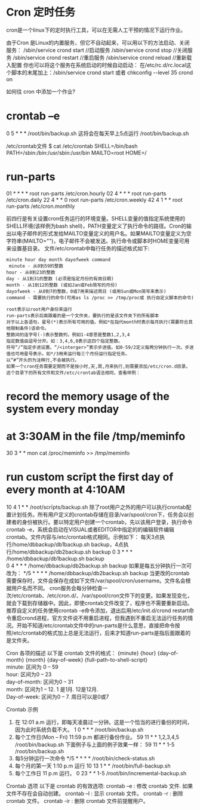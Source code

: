 Cron 定时任务
===
cron是一个linux下的定时执行工具，可以在无需人工干预的情况下运行作业。

由于Cron 是Linux的内置服务，但它不自动起来，可以用以下的方法启动、关闭服务：
          /sbin/service crond start //启动服务 
/sbin/service crond stop //关闭服务
/sbin/service crond restart //重启服务
/sbin/service crond reload //重新载入配置
  你也可以将这个服务在系统启动的时候自动启动： 
  在/etc/rc.d/rc.local这个脚本的末尾加上：/sbin/service crond start 或者 chkconfig --level 35 crond on

如何往 cron 中添加一个作业?
# crontab –e 
0 5 * * * /root/bin/backup.sh
这将会在每天早上5点运行 /root/bin/backup.sh 

/etc/crontab文件
$ cat /etc/crontab
SHELL=/bin/bash
PATH=/sbin:/bin:/usr/sbin:/usr/bin
MAILTO=root
HOME=/

# run-parts
01 * * * * root run-parts /etc/cron.hourly
02 4 * * * root run-parts /etc/cron.daily
22 4 * * 0 root run-parts /etc/cron.weekly
42 4 1 * * root run-parts /etc/cron.monthly

前四行是有关设置cron任务运行的环境变量。SHELL变量的值指定系统使用的SHELL环境(该样例为bash shell)，PATH变量定义了执行命令的路径。Cron的输出以电子邮件的形式发给MAILTO变量定义的用户名。如果MAILTO变量定义为空字符串(MAILTO="")，电子邮件不会被发送。执行命令或脚本时HOME变量可用来设置基目录。
    文件/etc/crontab中每行任务的描述格式如下:
 
    minute hour day month dayofweek command
     minute - 从0到59的整数  
    hour - 从0到23的整数
    day - 从1到31的整数 (必须是指定月份的有效日期)
    month - 从1到12的整数 (或如Jan或Feb简写的月份)
    dayofweek - 从0到7的整数，0或7用来描述周日 (或用Sun或Mon简写来表示)
    command - 需要执行的命令(可用as ls /proc >> /tmp/proc或 执行自定义脚本的命令)
 
    root表示以root用户身份来运行
    run-parts表示后面跟着的是一个文件夹，要执行的是该文件夹下的所有脚本
    对于以上各语句，星号(*)表示所有可用的值。例如*在指代month时表示每月执行(需要符合其他限制条件)该命令。
    整数间的连字号(-)表示整数列，例如1-4意思是整数1,2,3,4
    指定数值由逗号分开。如：3,4,6,8表示这四个指定整数。
    符号“/”指定步进设置。“/<interger>”表示步进值。如0-59/2定义每两分钟执行一次。步进值也可用星号表示。如*/3用来运行每三个月份运行指定任务。
    以“#”开头的为注释行,不会被执行。
    如果一个cron任务需要定期而不是按小时,天,周,月来执行,则需要添加/etc/cron.d目录。这个目录下的所有文件和文件/etc/crontab语法相同，查看样例： 
# record the memory usage of the system every monday
# at 3:30AM in the file /tmp/meminfo
30 3 * * mon cat /proc/meminfo >> /tmp/meminfo
# run custom scrīpt the first day of every month at 4:10AM
10 4 1 * * /root/scrīpts/backup.sh
    除了root用户之外的用户可以执行crontab配置计划任务。所有用户定义的crontab存储在目录/var/spool/cron下，任务会以创建者的身份被执行。要以特定用户创建一个crontab，先以该用户登录，执行命令crontab -e，系统会启动在VISUAL或者EDITOR中指定的的编辑软件编辑crontab。文件内容与/etc/crontab格式相同。示例如下：
每天3点执行/home/dbbackup/db1backup.sh backup，4点执行/home/dbbackup/db2backup.sh backup
    0 3 * * * /home/dbbackup/db1backup.sh backup    
    0 4 * * * /home/dbbackup/db2backup.sh backup 
如果是每五分钟执行一次可改为： 
   */5 * * * * /home/dbbackup/db2backup.sh backup 
    当更改的crontab需要保存时，文件会保存在成如下文件/var/spool/cron/username。文件名会根据用户名而不同。 
    cron服务会每分钟检查一次/etc/crontab、/etc/cron.d/、/var/spool/cron文件下的变更。如果发现变化，就会下载到存储器中。因此，即使crontab文件改变了，程序也不需要重新启动。推荐自定义的任务使用crontab -e命令添加，退出后用/etc/init.d/crond restart命令重启crond进程，官方文件说不用重启进程，但我遇到不重启无法运行任务的情况。开始不知道/etc/crontab文件中的run-parts是什么意思，直接把命令按照/etc/crontab的格式加上总是无法运行，后来才知道run-parts是指后面跟着的是文件夹。

Cron 各项的描述
以下是 crontab 文件的格式： 
{minute} {hour} {day-of-month} {month} {day-of-week} {full-path-to-shell-script}  
 minute: 区间为 0 – 59  
 hour: 区间为0 – 23  
 day-of-month: 区间为0 – 31  
 month: 区间为1 – 12. 1 是1月. 12是12月.  
 Day-of-week: 区间为0 – 7. 周日可以是0或7

Crontab 示例
1. 在 12:01 a.m 运行，即每天凌晨过一分钟。这是一个恰当的进行备份的时间，因为此时系统负载不大。 
    1 0 * * * /root/bin/backup.sh 
2. 每个工作日(Mon – Fri) 11:59 p.m 都进行备份作业。 
    59 11 * * 1,2,3,4,5 /root/bin/backup.sh 
    下面例子与上面的例子效果一样： 
    59 11 * * 1-5 /root/bin/backup.sh 
3. 每5分钟运行一次命令 
    */5 * * * * /root/bin/check-status.sh 
4. 每个月的第一天 1:10 p.m 运行 
    10 13 1 * * /root/bin/full-backup.sh
5. 每个工作日 11 p.m 运行。
    0 23 * * 1-5 /root/bin/incremental-backup.sh

Crontab 选项
以下是 crontab 的有效选项:
crontab –e : 修改 crontab 文件. 如果文件不存在会自动创建。
crontab –l : 显示 crontab 文件。
crontab -r : 删除 crontab 文件。
crontab -ir : 删除 crontab 文件前提醒用户。